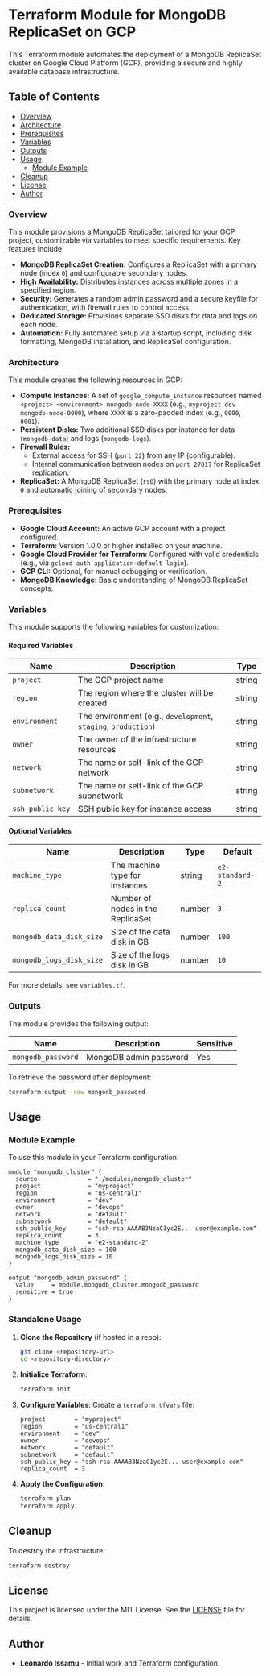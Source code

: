 # Terraform Module for MongoDB ReplicaSet on GCP

This Terraform module automates the deployment of a MongoDB ReplicaSet cluster on Google Cloud Platform (GCP), providing a secure and highly available database infrastructure.

## Table of Contents

- [Overview](#overview)
- [Architecture](#architecture)
- [Prerequisites](#prerequisites)
- [Variables](#variables)
- [Outputs](#outputs)
- [Usage](#usage)
    - [Module Example](#module-example)
- [Cleanup](#cleanup)
- [License](#license)
- [Author](#author)

### Overview

This module provisions a MongoDB ReplicaSet tailored for your GCP project, customizable via variables to meet specific requirements. Key features include:

- **MongoDB ReplicaSet Creation:** Configures a ReplicaSet with a primary node (index `0`) and configurable secondary nodes.
- **High Availability:** Distributes instances across multiple zones in a specified region.
- **Security:** Generates a random admin password and a secure keyfile for authentication, with firewall rules to control access.
- **Dedicated Storage:** Provisions separate SSD disks for data and logs on each node.
- **Automation:** Fully automated setup via a startup script, including disk formatting, MongoDB installation, and ReplicaSet configuration.

### Architecture

This module creates the following resources in GCP:

- **Compute Instances:** A set of `google_compute_instance` resources named `<project>-<environment>-mongodb-node-XXXX` (e.g., `myproject-dev-mongodb-node-0000`), where `XXXX` is a zero-padded index (e.g., `0000`, `0001`).
- **Persistent Disks:** Two additional SSD disks per instance for data (`mongodb-data`) and logs (`mongodb-logs`).
- **Firewall Rules:**
  - External access for SSH (`port 22`) from any IP (configurable).
  - Internal communication between nodes on `port 27017` for ReplicaSet replication.
- **ReplicaSet:** A MongoDB ReplicaSet (`rs0`) with the primary node at index `0` and automatic joining of secondary nodes.

### Prerequisites

- **Google Cloud Account:** An active GCP account with a project configured.
- **Terraform:** Version 1.0.0 or higher installed on your machine.
- **Google Cloud Provider for Terraform:** Configured with valid credentials (e.g., via `gcloud auth application-default login`).
- **GCP CLI:** Optional, for manual debugging or verification.
- **MongoDB Knowledge:** Basic understanding of MongoDB ReplicaSet concepts.

### Variables

This module supports the following variables for customization:

#### Required Variables

| Name            | Description                                              | Type   |
|-----------------|----------------------------------------------------------|--------|
| `project`       | The GCP project name                                     | string |
| `region`        | The region where the cluster will be created             | string |
| `environment`   | The environment (e.g., `development`, `staging`, `production`) | string |
| `owner`         | The owner of the infrastructure resources                | string |
| `network`       | The name or self-link of the GCP network                 | string |
| `subnetwork`    | The name or self-link of the GCP subnetwork              | string |
| `ssh_public_key`| SSH public key for instance access                       | string |

#### Optional Variables

| Name                     | Description                              | Type   | Default          |
|--------------------------|------------------------------------------|--------|------------------|
| `machine_type`           | The machine type for instances           | string | `e2-standard-2`  |
| `replica_count`          | Number of nodes in the ReplicaSet        | number | `3`              |
| `mongodb_data_disk_size` | Size of the data disk in GB              | number | `100`            |
| `mongodb_logs_disk_size` | Size of the logs disk in GB              | number | `10`             |

For more details, see `variables.tf`.

### Outputs

The module provides the following output:

| Name               | Description                     | Sensitive |
|--------------------|---------------------------------|-----------|
| `mongodb_password` | MongoDB admin password          | Yes       |

To retrieve the password after deployment:
```bash
terraform output -raw mongodb_password
```

## Usage

### Module Example

To use this module in your Terraform configuration:

```hcl
module "mongodb_cluster" {
  source              = "./modules/mongodb_cluster"
  project             = "myproject"
  region              = "us-central1"
  environment         = "dev"
  owner               = "devops"
  network             = "default"
  subnetwork          = "default"
  ssh_public_key      = "ssh-rsa AAAAB3NzaC1yc2E... user@example.com"
  replica_count       = 3
  machine_type        = "e2-standard-2"
  mongodb_data_disk_size = 100
  mongodb_logs_disk_size = 10
}

output "mongodb_admin_password" {
  value     = module.mongodb_cluster.mongodb_password
  sensitive = true
}
```

### Standalone Usage

1. **Clone the Repository** (if hosted in a repo):
    ```bash
    git clone <repository-url>
    cd <repository-directory>
    ```

2. **Initialize Terraform**:
    ```bash
    terraform init
    ```

3. **Configure Variables**:
    Create a `terraform.tfvars` file:
    ```hcl
    project        = "myproject"
    region         = "us-central1"
    environment    = "dev"
    owner          = "devops"
    network        = "default"
    subnetwork     = "default"
    ssh_public_key = "ssh-rsa AAAAB3NzaC1yc2E... user@example.com"
    replica_count  = 3
    ```

4. **Apply the Configuration**:
    ```bash
    terraform plan
    terraform apply
    ```

## Cleanup

To destroy the infrastructure:
```bash
terraform destroy
```

## License

This project is licensed under the MIT License. See the [LICENSE](LICENSE) file for details.

## Author

- **Leonardo Issamu** - Initial work and Terraform configuration.
